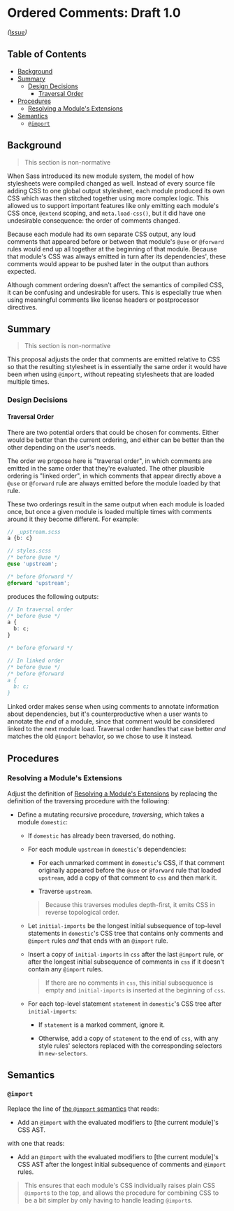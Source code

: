 # Ordered Comments: Draft 1.0

*([Issue](https://github.com/sass/sass/issues/3504))*

## Table of Contents

* [Background](#background)
* [Summary](#summary)
  * [Design Decisions](#design-decisions)
    * [Traversal Order](#traversal-order)
* [Procedures](#procedures)
  * [Resolving a Module's Extensions](#resolving-a-modules-extensions)
* [Semantics](#semantics)
  * [`@import`](#import)

## Background

> This section is non-normative

When Sass introduced its new module system, the model of how stylesheets were
compiled changed as well. Instead of every source file adding CSS to one global
output stylesheet, each module produced its own CSS which was then stitched
together using more complex logic. This allowed us to support important features
like only emitting each module's CSS once, `@extend` scoping, and
`meta.load-css()`, but it did have one undesirable consequence: the order of
comments changed.

Because each module had its own separate CSS output, any loud comments that
appeared before or between that module's `@use` or `@forward` rules would end up
all together at the beginning of that module. Because that module's CSS was
always emitted in turn after its dependencies', these comments would appear to
be pushed later in the output than authors expected.

Although comment ordering doesn't affect the semantics of compiled CSS, it can
be confusing and undesirable for users. This is especially true when using
meaningful comments like license headers or postprocessor directives.

## Summary

> This section is non-normative

This proposal adjusts the order that comments are emitted relative to CSS so
that the resulting stylesheet is in essentially the same order it would have
been when using `@import`, without repeating stylesheets that are loaded
multiple times.

### Design Decisions

#### Traversal Order

There are two potential orders that could be chosen for comments. Either would
be better than the current ordering, and either can be better than the other
depending on the user's needs.

The order we propose here is "traversal order", in which comments are emitted in
the same order that they're evaluated. The other plausible ordering is "linked
order", in which comments that appear directly above a `@use` or `@forward` rule
are always emitted before the module loaded by that rule.

These two orderings result in the same output when each module is loaded once,
but once a given module is loaded multiple times with comments around it they
become different. For example:

```scss
// _upstream.scss
a {b: c}
```

```scss
// styles.scss
/* before @use */
@use 'upstream';

/* before @forward */
@forward 'upstream';
```

produces the following outputs:

```scss
// In traversal order
/* before @use */
a {
  b: c;
}

/* before @forward */
```

```scss
// In linked order
/* before @use */
/* before @forward
a {
  b: c;
}
```

Linked order makes sense when using comments to annotate information about
dependencies, but it's counterproductive when a user wants to annotate the _end_
of a module, since that comment would be considered linked to the next module
load. Traversal order handles that case better _and_ matches the old `@import`
behavior, so we chose to use it instead.

## Procedures

### Resolving a Module's Extensions

Adjust the definition of [Resolving a Module's Extensions] by replacing the
definition of the traversing procedure with the following:

[Resolving a Module's Extensions]: ../spec/at-rules/extend.md#resolving-a-modules-extensions

* Define a mutating recursive procedure, *traversing*, which takes a module
  `domestic`:

  * If `domestic` has already been traversed, do nothing.

  * For each module `upstream` in `domestic`'s dependencies:

    * For each unmarked comment in `domestic`'s CSS, if that comment originally
      appeared before the `@use` or `@forward` rule that loaded `upstream`, add
      a copy of that comment to `css` and then mark it.

    * Traverse `upstream`.

    > Because this traverses modules depth-first, it emits CSS in reverse
    > topological order.

  * Let `initial-imports` be the longest initial subsequence of top-level
    statements in `domestic`'s CSS tree that contains only comments and
    `@import` rules *and* that ends with an `@import` rule.

  * Insert a copy of `initial-imports` in `css` after the last `@import` rule,
    or after the longest initial subsequence of comments in `css` if it doesn't
    contain any `@import` rules.

    > If there are no comments in `css`, this initial subsequence is empty and
    > `initial-imports` is inserted at the beginning of `css`.

  * For each top-level statement `statement` in `domestic`'s CSS tree after
    `initial-imports`:

    * If `statement` is a marked comment, ignore it.

    * Otherwise, add a copy of `statement` to the end of `css`, with any style
      rules' selectors replaced with the corresponding selectors in
      `new-selectors`.

## Semantics

### `@import`

Replace the line of [the `@import` semantics] that reads:

[the `@import` semantics]: ../spec/at-rules/import.md#semantics

* Add an `@import` with the evaluated modifiers to [the current module]'s
  CSS AST.

with one that reads:

* Add an `@import` with the evaluated modifiers to [the current module]'s CSS
  AST after the longest initial subsequence of comments and `@import` rules.

> This ensures that each module's CSS individually raises plain CSS `@import`s
> to the top, and allows the procedure for combining CSS to be a bit simpler by
> only having to handle leading `@import`s.

